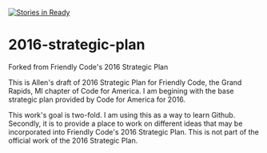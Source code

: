 [![Stories in Ready](https://badge.waffle.io/Allen616/2016-FriendlyCode-Strategic-Plan.png?label=ready&title=Ready)](https://waffle.io/Allen616/2016-FriendlyCode-Strategic-Plan)
# 2016-strategic-plan
Forked from Friendly Code's 2016 Strategic Plan

This is Allen's draft of 2016 Strategic Plan for Friendly Code, the Grand Rapids, MI chapter of Code for America. I am begining with the base strategic plan provided by Code for America for 2016.

This work's goal is two-fold. I am using this as a way to learn Github. Secondly, it is to provide a place to work on different ideas that may be incorporated into Friendly Code's 2016 Strategic Plan. This is not part of the official work of the 2016 Strategic Plan.
